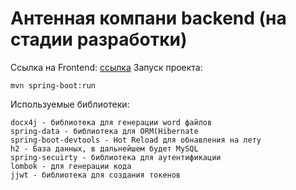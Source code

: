 # Антенная компани backend (на стадии разработки)
Ссылка на Frontend: [ссылка](https://github.com/Bygaga63/antenna-client)
Запуск проекта:
```
mvn spring-boot:run
```

Используемые библиотеки:
```
docx4j - библиотека для генерации word файлов
spring-data - библиотека для ORM(Hibernate
spring-boot-devtools - Hot Reload для обнавления на лету
h2 - База данных, в дальнейшем будет MySQL
spring-secuirty - библиотека для аутентификации
lombok - для генерации кода
jjwt - библиотека для создания токенов
```
